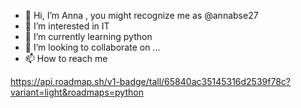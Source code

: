 - 👋 Hi, I’m Anna , you might recognize me as @annabse27
- 👀 I’m interested in IT
- 🌱 I’m currently learning python
- 💞️ I’m looking to collaborate on ...
- 📫 How to reach me 

<!---
Annabse27/Annabse27 is a ✨ special ✨ repository because its `README.md` (this file) appears on your GitHub profile.
You can click the Preview link to take a look at your changes.
--->
https://api.roadmap.sh/v1-badge/tall/65840ac35145316d2539f78c?variant=light&roadmaps=python
